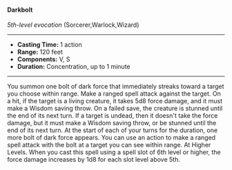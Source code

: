 #### Darkbolt
*5th-level evocation* (Sorcerer,Warlock,Wizard)
___
- **Casting Time:** 1 action
- **Range:** 120 feet
- **Components:** V, S
- **Duration:** Concentration, up to 1 minute
---
You summon one bolt of dark force that
immediately streaks toward a target you choose
within range. Make a ranged spell attack against the
target. On a hit, if the target is a living creature, it
takes 5d8 force damage, and it must make a
Wisdom saving throw. On a failed save, the creature
is stunned until the end of its next turn. If a target is
undead, then it doesn't take the force damage, but
it must make a Wisdom saving throw, or be
stunned until the end of its next turn.
At the start of each of your turns for the duration,
one more bolt of dark force appears. You can use an
action to make a ranged spell attack with the bolt at
a target you can see within range.
At Higher Levels. When you cast this spell using
a spell slot of 6th level or higher, the force damage
increases by 1d8 for each slot level above 5th.
